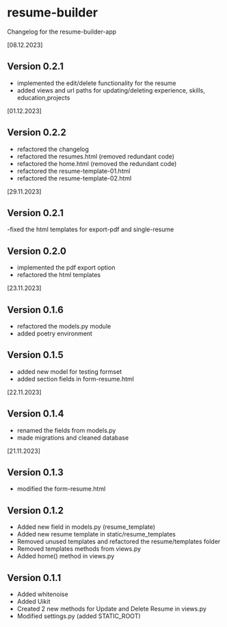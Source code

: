 # resume-builder

Changelog for the resume-builder-app

[08.12.2023]

Version 0.2.1
-

- implemented the edit/delete functionality for the resume
- added views and url paths for updating/deleting experience, skills, education,projects

[01.12.2023]

Version 0.2.2
-

- refactored the changelog
- refactored the resumes.html (removed redundant code)
- refactored the home.html (removed the redundant code)
- refactored the resume-template-01.html
- refactored the resume-template-02.html

[29.11.2023]

Version 0.2.1
-
-fixed the html templates for export-pdf and single-resume


Version 0.2.0
-

- implemented the pdf export option
- refactored the html templates

[23.11.2023]

Version 0.1.6
-

- refactored the models.py module
- added poetry environment

Version 0.1.5
-

- added new model for testing formset
- added section fields in form-resume.html

[22.11.2023]

Version 0.1.4
-

- renamed the fields from models.py
- made migrations and cleaned database

[21.11.2023]


Version 0.1.3
-

- modified the form-resume.html

Version 0.1.2
-

- Added new field in models.py (resume_template)
- Added new resume template in static/resume_templates
- Removed unused templates and refactored the resume/templates folder
- Removed templates methods from views.py
- Added home() method in views.py

Version 0.1.1
-

- Added whitenoise
- Added Uikit
- Created 2 new methods for Update and Delete Resume in views.py
- Modified settings.py (added STATIC_ROOT)










